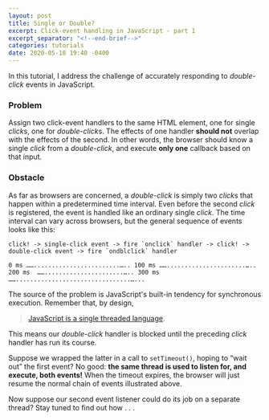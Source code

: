 ```yaml
---
layout: post
title: Single or Double?
excerpt: Click-event handling in JavaScript - part 1
excerpt_separator: "<!--end-brief-->"
categories: tutorials
date: 2020-05-18 19:40 -0400
---
```


In this tutorial, I address the challenge of accurately responding to *double-click* events in JavaScript.

### Problem
Assign two click-event handlers to the same HTML element, one for single *click*s, one for *double-click*s. The effects of one handler **should not** overlap with the effects of the second. In other words, the browser should know a single *click* from a *double-click*, and execute **only one** callback based on that input.

### Obstacle
As far as browsers are concerned, a *double-click* is simply two *click*s that happen within a predetermined time interval. Even before the second *click* is registered, the event is handled like an ordinary single *click*. The time interval can vary across browsers, but the general sequence of events looks like this:

```
click! -> single-click event -> fire `onclick` handler -> click! -> double-click event -> fire `ondblclick` handler

0 ms ……........................….. 100 ms ……......................….. 200 ms  ……......................….. 300 ms ……................................…...
```

The source of the problem is JavaScript's built-in tendency for synchronous execution. Remember that, by design,

> [JavaScript is a single threaded language](https://dev.to/steelvoltage/if-javascript-is-single-threaded-how-is-it-asynchronous-56gd).

This means our *double-click* handler is blocked until the preceding *click* handler has run its course.

Suppose we wrapped the latter in a call to `setTimeout()`, hoping to “wait out” the first event? No good: **the same thread is used to listen for, and execute, both events!** When the timeout expires, the browser will just resume the normal chain of events illustrated above.

Now suppose our second event listener could do its job on a separate thread? Stay tuned to find out how . . .
